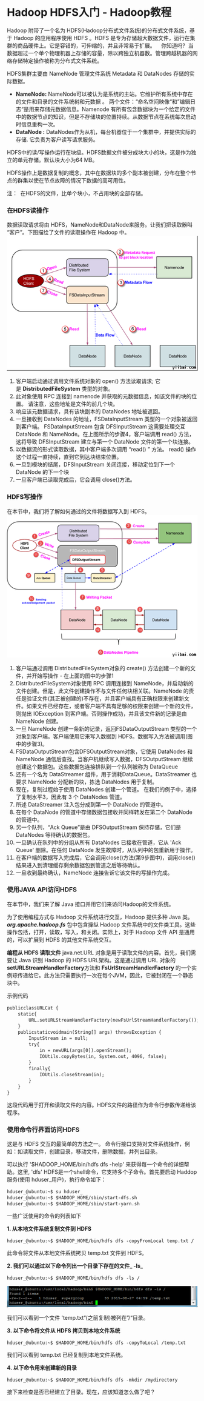 # Hadoop HDFS入门 - Hadoop教程

Hadoop 附带了一个名为 HDFS(Hadoop分布式文件系统)的分布式文件系统，基于 Hadoop 的应用程序使用 HDFS 。HDFS 是专为存储超大数据文件，运行在集群的商品硬件上。它是容错的，可伸缩的，并且非常易于扩展。    你知道吗?  当数据超过一个单个物理机器上存储的容量，除以跨独立机器数。管理跨越机器的网络存储特定操作被称为分布式文件系统。

HDFS集群主要由 NameNode 管理文件系统 Metadata 和 DataNodes 存储的实际数据。

*   **NameNode:** NameNode可以被认为是系统的主站。它维护所有系统中存在的文件和目录的文件系统树和元数据 。 两个文件：“命名空间映像“和”编辑日志“是用来存储元数据信息。Namenode 有所有包含数据块为一个给定的文件中的数据节点的知识，但是不存储块的位置持续。从数据节点在系统每次启动时信息重构一次。
*   **DataNode :** DataNodes作为从机，每台机器位于一个集群中，并提供实际的存储. 它负责为客户读写请求服务。

HDFS中的读/写操作运行在块级。HDFS数据文件被分成块大小的块，这是作为独立的单元存储。默认块大小为64 MB。

HDFS操作上是数据复制的概念，其中在数据块的多个副本被创建，分布在整个节点的群集以使在节点故障的情况下数据的高可用性。

注：  在HDFS的文件，比单个块小，不占用块的全部存储。

### 在HDFS读操作

数据读取请求将由 HDFS，NameNode和DataNode来服务。让我们把读取器叫 “客户”。下图描绘了文件的读取操作在 Hadoop 中。 ![](../img/1-1509131002351I.png)

1.  客户端启动通过调用文件系统对象的 open() 方法读取请求; 它是 **DistributedFileSystem** 类型的对象。
2.  此对象使用 RPC 连接到 namenode 并获取的元数据信息，如该文件的块的位置。 请注意，这些地址是文件的前几个块。
3.  响应该元数据请求，具有该块副本的 DataNodes 地址被返回。
4.  一旦接收到 DataNodes 的地址，FSDataInputStream 类型的一个对象被返回到客户端。 FSDataInputStream 包含 DFSInputStream 这需要处理交互 DataNode 和 NameNode。在上图所示的步骤4，客户端调用 read() 方法，这将导致 DFSInputStream 建立与第一个 DataNode 文件的第一个块连接。
5.  以数据流的形式读取数据，其中客户端多次调用 “read() ” 方法。 read() 操作这个过程一直持续，直到它到达块结束位置。
6.  一旦到模块的结尾，DFSInputStream 关闭连接，移动定位到下一个 DataNode 的下一个块
7.  一旦客户端已读取完成后，它会调用 close()方法。

### HDFS写操作

在本节中，我们将了解如何通过的文件将数据写入到 HDFS。 ![](../img/1-15091310030Xa.png)

1.  客户端通过调用 DistributedFileSystem对象的 create() 方法创建一个新的文件，并开始写操作 - 在上面的图中的步骤1
2.  DistributedFileSystem对象使用 RPC 调用连接到 NameNode，并启动新的文件创建。但是，此文件创建操作不与文件任何块相关联。NameNode 的责任是验证文件(其正被创建的)不存在，并且客户端具有正确权限来创建新文件。如果文件已经存在，或者客户端不具有足够的权限来创建一个新的文件，则抛出 IOException 到客户端。否则操作成功，并且该文件新的记录是由 NameNode 创建。
3.  一旦 NameNode 创建一条新的记录，返回FSDataOutputStream 类型的一个对象到客户端。客户端使用它来写入数据到 HDFS。数据写入方法被调用(图中的步骤3)。
4.  FSDataOutputStream包含DFSOutputStream对象，它使用 DataNodes 和 NameNode 通信后查找。当客户机继续写入数据，DFSOutputStream 继续创建这个数据包。这些数据包连接排队到一个队列被称为 DataQueue
5.  还有一个名为 DataStreamer 组件，用于消耗DataQueue。DataStreamer 也要求 NameNode 分配新的块，拣选 DataNodes 用于复制。
6.  现在，复制过程始于使用 DataNodes 创建一个管道。 在我们的例子中，选择了复制水平3，因此有 3 个 DataNodes 管道。
7.  所述 DataStreamer 注入包分成到第一个 DataNode 的管道中。
8.  在每个 DataNode 的管道中存储数据包接收并同样转发在第二个 DataNode 的管道中。
9.  另一个队列，“Ack Queue”是由 DFSOutputStream 保持存储，它们是 DataNodes 等待确认的数据包。
10.  一旦确认在队列中的分组从所有 DataNodes 已接收在管道，它从 'Ack Queue' 删除。在任何 DataNode 发生故障时，从队列中的包重新用于操作。
11.  在客户端的数据写入完成后，它会调用close()方法(第9步图中)，调用close()结果进入到清理缓存剩余数据包到管道之后等待确认。
12.  一旦收到最终确认，NameNode 连接告诉它该文件的写操作完成。

### 使用JAVA API访问HDFS

在本节中，我们来了解 Java 接口并用它们来访问Hadoop的文件系统。

为了使用编程方式与 Hadoop 文件系统进行交互，Hadoop 提供多种 Java 类。**_org.apache.hadoop.fs_** 包中包含操纵 Hadoop 文件系统中的文件类工具。这些操作包括，打开，读取，写入，和关闭。实际上，对于 Hadoop 文件 API 是通用的，可以扩展到 HDFS 的其他文件系统交互。

**编程从 HDFS 读取文件**
java.net.URL 对象是用于读取文件的内容。首先，我们需要让 Java 识别 Hadoop 的 HDFS URL架构。这是通过调用 URL 对象的 **setURLStreamHandlerFactory**方法和 **FsUrlStreamHandlerFactory** 的一个实例琮传递给它。此方法只需要执行一次在每个JVM，因此，它被封闭在一个静态块中。

示例代码

```
publicclassURLCat {
    static{
        URL.setURLStreamHandlerFactory(newFsUrlStreamHandlerFactory());
    }
    publicstaticvoidmain(String[] args) throwsException {
        InputStream in = null;
        try{
            in = newURL(args[0]).openStream();
            IOUtils.copyBytes(in, System.out, 4096, false);
        }
        finally{
            IOUtils.closeStream(in);
        }
    }
}
```

这段代码用于打开和读取文件的内容。HDFS文件的路径作为命令行参数传递给该程序。

### 使用命令行界面访问HDFS

这是与 HDFS 交互的最简单的方法之一。 命令行接口支持对文件系统操作，例如：如读取文件，创建目录，移动文件，删除数据，并列出目录。

可以执行 '$HADOOP_HOME/bin/hdfs dfs -help' 来获得每一个命令的详细帮助。这里, 'dfs' HDFS是一个shell命令，它支持多个子命令。首先要启动 Haddop 服务(使用 hduser_用户)，执行命令如下：

```
hduser_@ubuntu:~$ su hduser_
hduser_@ubuntu:~$ $HADOOP_HOME/sbin/start-dfs.sh
hduser_@ubuntu:~$ $HADOOP_HOME/sbin/start-yarn.sh

```

一些广泛使用的命令的列表如下

**1\. 从本地文件系统复制文件到 HDFS**

```
hduser_@ubuntu:~$ $HADOOP_HOME/bin/hdfs dfs -copyFromLocal temp.txt /
```

此命令将文件从本地文件系统拷贝 temp.txt 文件到 HDFS。

**2\. 我们可以通过以下命令列出一个目录下存在的文件_ -ls_**

```
hduser_@ubuntu:~$ $HADOOP_HOME/bin/hdfs dfs -ls /
```

![](../img/1-150913100333403.png)

我们可以看到一个文件 'temp.txt“(之前复制)被列在”/“目录。

**3\. 以下命令将文件从 HDFS 拷贝到本地文件系统**

```
hduser_@ubuntu:~$ $HADOOP_HOME/bin/hdfs dfs -copyToLocal /temp.txt
```

我们可以看到 temp.txt 已经复制到本地文件系统。

**4\. 以下命令用来创建新的目录**

```
hduser_@ubuntu:~$ $HADOOP_HOME/bin/hdfs dfs -mkdir /mydirectory
```

接下来检查是否已经建立了目录。现在，应该知道怎么做了吧？

